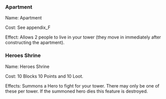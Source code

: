### Apartment
Name: Apartment

Cost: See appendix_F

Effect: Allows 2 people to live in your tower (they move in immediately after constructing the apartment).

### Heroes Shrine
Name: Heroes Shrine 

Cost: 10 Blocks 10 Points and 10 Loot.

Effects: Summons a Hero to fight for your tower. There may only be one of these per tower. If the summoned hero dies this feature is destroyed.  
